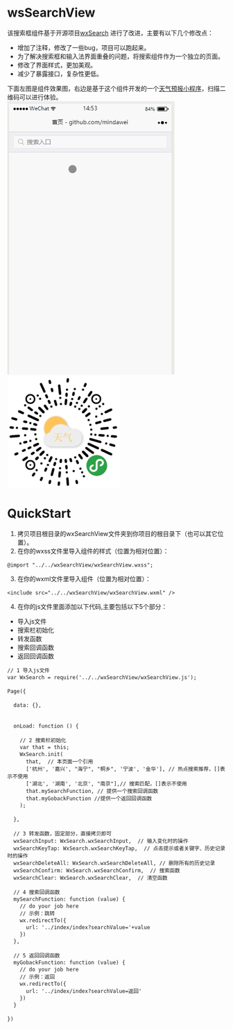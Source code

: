 # wsSearchView
该搜索框组件基于开源项目<a href="https://github.com/icindy/wxSearch">wxSearch</a> 进行了改进，主要有以下几个修改点：
* 增加了注释，修改了一些bug，项目可以跑起来。
* 为了解决搜索框和输入法界面重叠的问题，将搜索组件作为一个独立的页面。
* 修改了界面样式，更加美观。
* 减少了暴露接口，复杂性更低。

下面左图是组件效果图，右边是基于这个组件开发的一个<a href="https://github.com/mindawei/weather">天气预报小程序</a>，扫描二维码可以进行体验。
![wsSearchView效果](screenshoot/wsSearchView.gif)
![查询天气小程序](screenshoot/weahter-weixin.jpg)

# QuickStart
1. 拷贝项目根目录的wxSearchView文件夹到你项目的根目录下（也可以其它位置）。
2. 在你的wxss文件里导入组件的样式（位置为相对位置）：
```
@import "../../wxSearchView/wxSearchView.wxss";
```
3. 在你的wxml文件里导入组件（位置为相对位置）：
```
<include src="../../wxSearchView/wxSearchView.wxml" />
```
4. 在你的js文件里面添加以下代码,主要包括以下5个部分：
* 导入js文件
* 搜索栏初始化
* 转发函数
* 搜索回调函数
* 返回回调函数
```
// 1 导入js文件
var WxSearch = require('../../wxSearchView/wxSearchView.js');

Page({

  data: {},

  
  onLoad: function () {
  
    // 2 搜索栏初始化
    var that = this;
    WxSearch.init(
      that,  // 本页面一个引用
      ['杭州', '嘉兴', "海宁", "桐乡", '宁波', '金华'], // 热点搜索推荐，[]表示不使用
      ['湖北', '湖南', '北京', "南京"],// 搜索匹配，[]表示不使用
      that.mySearchFunction, // 提供一个搜索回调函数
      that.myGobackFunction //提供一个返回回调函数
    );
    
  },

  // 3 转发函数，固定部分，直接拷贝即可
  wxSearchInput: WxSearch.wxSearchInput,  // 输入变化时的操作
  wxSearchKeyTap: WxSearch.wxSearchKeyTap,  // 点击提示或者关键字、历史记录时的操作
  wxSearchDeleteAll: WxSearch.wxSearchDeleteAll, // 删除所有的历史记录
  wxSearchConfirm: WxSearch.wxSearchConfirm,  // 搜索函数
  wxSearchClear: WxSearch.wxSearchClear,  // 清空函数

  // 4 搜索回调函数  
  mySearchFunction: function (value) {
    // do your job here
    // 示例：跳转
    wx.redirectTo({
      url: '../index/index?searchValue='+value
    })
  },

  // 5 返回回调函数
  myGobackFunction: function (value) {
    // do your job here
    // 示例：返回
    wx.redirectTo({
      url: '../index/index?searchValue=返回'  
    })
  }

})
```
